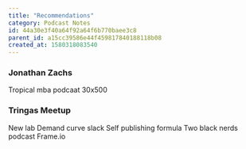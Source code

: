 ```yaml
---
title: "Recommendations"
category: Podcast Notes
id: 44a30e3f40a64f92a64f6b770baee3c8
parent_id: a15cc39586e44f459817840188118b08
created_at: 1580318083540
---
```


### Jonathan Zachs
Tropical mba podcaat
30x500


### Tringas Meetup
New lab
Demand curve slack 
Self publishing formula
Two black nerds podcast
Frame.io

                